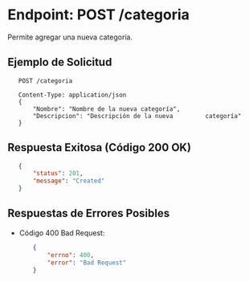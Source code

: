 Endpoint: POST /categoria
=========================
Permite agregar una nueva categoría.

## Ejemplo de Solicitud
 ```http
    POST /categoria

    Content-Type: application/json
    {
        "Nombre": "Nombre de la nueva categoría",
        "Descripcion": "Descripción de la nueva         categoría"
    }
``` 
## Respuesta Exitosa (Código 200 OK)
 ``` json
    {
        "status": 201,
        "message": "Created"
    }
``` 
## Respuestas de Errores Posibles
- Código 400 Bad Request:
 ``` json 
        {
            "errno": 400,
            "error": "Bad Request"
        }
 ``` 